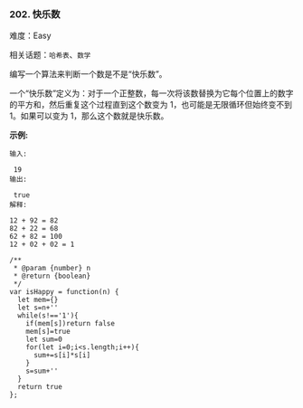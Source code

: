 ### 202. 快乐数

难度：Easy

相关话题：`哈希表`、`数学`

编写一个算法来判断一个数是不是&ldquo;快乐数&rdquo;。



一个&ldquo;快乐数&rdquo;定义为：对于一个正整数，每一次将该数替换为它每个位置上的数字的平方和，然后重复这个过程直到这个数变为 1，也可能是无限循环但始终变不到 1。如果可以变为 1，那么这个数就是快乐数。



**示例:** 





```
输入:

 19
输出:

 true
解释:

12 + 92 = 82
82 + 22 = 68
62 + 82 = 100
12 + 02 + 02 = 1

```



```
/**
 * @param {number} n
 * @return {boolean}
 */
var isHappy = function(n) {
  let mem={}
  let s=n+''
  while(s!=='1'){
    if(mem[s])return false
    mem[s]=true
    let sum=0
    for(let i=0;i<s.length;i++){
      sum+=s[i]*s[i]
    }
    s=sum+''
  }
  return true
};



```

